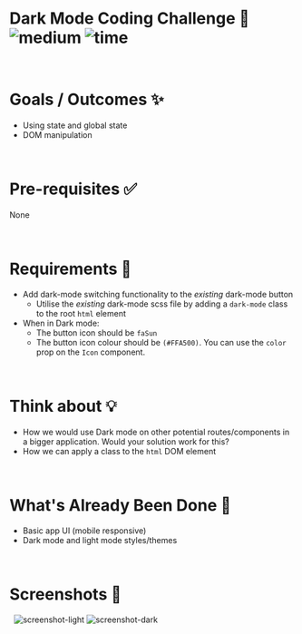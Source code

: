 # Dark Mode Coding Challenge 🌙 &nbsp; ![medium](https://img.shields.io/badge/-Medium-yellow) ![time](https://img.shields.io/badge/%E2%8F%B0-30m-blue)

&nbsp;
# Goals / Outcomes ✨
- Using state and global state
- DOM manipulation

&nbsp;
# Pre-requisites ✅
None

&nbsp;
# Requirements 📖
- Add dark-mode switching functionality to the *existing* dark-mode button
  - Utilise the *existing* dark-mode scss file by adding a `dark-mode` class to the root `html` element
- When in Dark mode:
  - The button icon should be `faSun`
  - The button icon colour should be `(#FFA500)`. You can use the `color` prop on the `Icon` component.

&nbsp;
# Think about 💡
- How we would use Dark mode on other potential routes/components in a bigger application. Would your solution work for this?
- How we can apply a class to the `html` DOM element


&nbsp;
# What's Already Been Done 🏁
- Basic app UI (mobile responsive)
- Dark mode and light mode styles/themes

&nbsp;
# Screenshots 🌄
&nbsp;
![screenshot-light](https://puu.sh/Fq13d/04a9e5ad48.png)
![screenshot-dark](https://puu.sh/Fq132/caa2fa0c6d.png)
